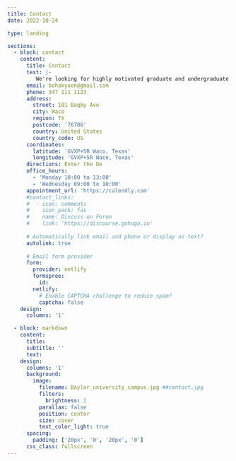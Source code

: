 ```yaml
---
title: Contact
date: 2022-10-24

type: landing

sections:
  - block: contact
    content:
      title: Contact
      text: |-
         We're looking for highly motivated graduate and undergraduate students and postdocs in the Yoon Research Group. Please send an email with your CV, if you're interested in working with us!
      email: bohakyoon@gmail.com
      phone: 347 111 1123
      address:
        street: 101 Bagby Ave
        city: Waco
        region: TX
        postcode: '76706'
        country: United States
        country_code: US
      coordinates:
        latitude: 'GVXP+5R Waco, Texas'
        longitude: 'GVXP+5R Waco, Texas'
      directions: Enter the De
      office_hours:
        - 'Monday 10:00 to 13:00'
        - 'Wednesday 09:00 to 10:00'
      appointment_url: 'https://calendly.com'
      #contact_links:
      #  - icon: comments
      #    icon_pack: fas
      #    name: Discuss on Forum
      #    link: 'https://discourse.gohugo.io'
    
      # Automatically link email and phone or display as text?
      autolink: true
    
      # Email form provider
      form:
        provider: netlify
        formspree:
          id:
        netlify:
          # Enable CAPTCHA challenge to reduce spam?
          captcha: false
    design:
      columns: '1'

  - block: markdown
    content:
      title:
      subtitle: ''
      text:
    design:
      columns: '1'
      background:
        image: 
          filename: Baylor_university_campus.jpg ##contact.jpg
          filters:
            brightness: 1
          parallax: false
          position: center
          size: cover
          text_color_light: true
      spacing:
        padding: ['20px', '0', '20px', '0']
      css_class: fullscreen
---
```

